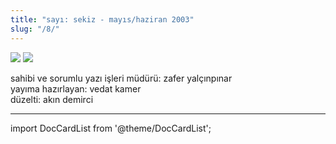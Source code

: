```yaml
---
title: "sayı: sekiz - mayıs/haziran 2003"
slug: "/8/"
---
```



![](/img/8_kapak.jpg)
![](/img/8_kapak_2.jpg)

sahibi ve sorumlu yazı işleri müdürü: zafer yalçınpınar  
yayıma hazırlayan: vedat kamer  
düzelti: akın demirci  


---
import DocCardList from '@theme/DocCardList';

<DocCardList />
